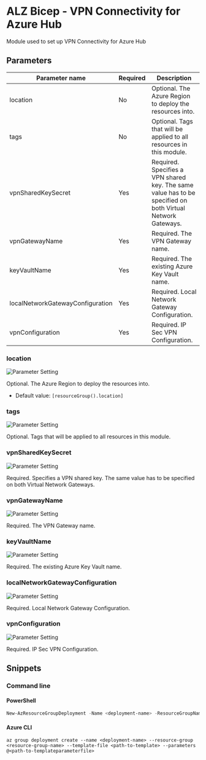 # ALZ Bicep - VPN Connectivity for Azure Hub

Module used to set up VPN Connectivity for Azure Hub

## Parameters

Parameter name | Required | Description
-------------- | -------- | -----------
location       | No       | Optional. The Azure Region to deploy the resources into.
tags           | No       | Optional. Tags that will be applied to all resources in this module.
vpnSharedKeySecret | Yes      | Required. Specifies a VPN shared key. The same value has to be specified on both Virtual Network Gateways.
vpnGatewayName | Yes      | Required. The VPN Gateway name.
keyVaultName   | Yes      | Required. The existing Azure Key Vault name.
localNetworkGatewayConfiguration | Yes      | Required. Local Network Gateway Configuration.
vpnConfiguration | Yes      | Required. IP Sec VPN Configuration.

### location

![Parameter Setting](https://img.shields.io/badge/parameter-optional-green?style=flat-square)

Optional. The Azure Region to deploy the resources into.

- Default value: `[resourceGroup().location]`

### tags

![Parameter Setting](https://img.shields.io/badge/parameter-optional-green?style=flat-square)

Optional. Tags that will be applied to all resources in this module.

### vpnSharedKeySecret

![Parameter Setting](https://img.shields.io/badge/parameter-required-orange?style=flat-square)

Required. Specifies a VPN shared key. The same value has to be specified on both Virtual Network Gateways.

### vpnGatewayName

![Parameter Setting](https://img.shields.io/badge/parameter-required-orange?style=flat-square)

Required. The VPN Gateway name.

### keyVaultName

![Parameter Setting](https://img.shields.io/badge/parameter-required-orange?style=flat-square)

Required. The existing Azure Key Vault name.

### localNetworkGatewayConfiguration

![Parameter Setting](https://img.shields.io/badge/parameter-required-orange?style=flat-square)

Required. Local Network Gateway Configuration.

### vpnConfiguration

![Parameter Setting](https://img.shields.io/badge/parameter-required-orange?style=flat-square)

Required. IP Sec VPN Configuration.

## Snippets

### Command line

#### PowerShell

```powershell
New-AzResourceGroupDeployment -Name <deployment-name> -ResourceGroupName <resource-group-name> -TemplateFile <path-to-template> -TemplateParameterFile <path-to-templateparameter>
```

#### Azure CLI

```text
az group deployment create --name <deployment-name> --resource-group <resource-group-name> --template-file <path-to-template> --parameters @<path-to-templateparameterfile>
```
